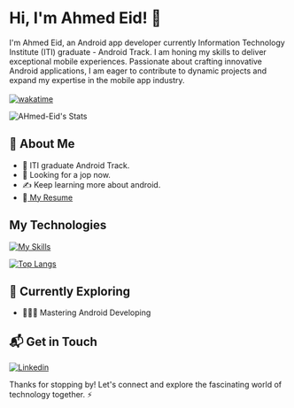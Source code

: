 # Hi, I'm Ahmed Eid! 👋

I'm Ahmed Eid, an Android app developer currently Information Technology Institute (ITI) graduate - Android Track.
I am honing my skills to deliver exceptional mobile experiences. Passionate about crafting innovative Android applications, I am eager to contribute to dynamic projects and expand my expertise in the mobile app industry.
<br></br>
[![wakatime](https://wakatime.com/badge/user/adfc4f3d-2a86-495f-8ae8-128834185e10.svg)](https://wakatime.com/@EiiDoo)

![AHmed-Eid's Stats](https://github-readme-stats.vercel.app/api?username=EiiiDOo&theme=graywhitek&show_icons=true&hide_border=true&count_private=true)     


## 🚀 About Me

- 🔭 ITI graduate Android Track.
- 🤔 Looking for a jop now.
- ✍️ Keep learning more about android. 
- 💬[ My Resume](https://github.com/user-attachments/files/18361454/Ahmed.Eid.Ibrahim.pdf)



<!-- - 📝 I write in-depth, long-form articles on my website [theenthusiast.dev](https://theenthusiast.dev), accumulating over 20k views within just 2 months.
- 🌐 Proud member of the [Hackernoon Blogging Fellowship](https://hackernoon.com/), contributing to the tech community.
- ✍️ Content Writer at [freeCodeCamp](https://www.freecodecamp.org/), gearing up to share valuable insights with the global coding community. -->

## My Technologies
[![My Skills](https://skillicons.dev/icons?i=java,kotlin,androidstudio,c,cpp,firebase,py,html,css)](https://skillicons.dev)

[![Top Langs](https://github-readme-stats.vercel.app/api/top-langs/?username=EiiiDOo&theme=graywhite&layout=compact)](https://github.com/EiiiDOo)

## 🌱 Currently Exploring
  
  - 🧑🏻‍💻 Mastering Android Developing
  <!--  - Exploring the ins and outs of React and Redux for dynamic front-end experiences.
  - Navigating through the world of React Router for seamless page transitions.
  - Styling with Tailwind CSS to create modern and responsive user interfaces.
  - Building server-side applications with Django, a powerful Python web framework.
  - Diving into PostgreSQL for efficient and scalable database management. -->


## 📬 Get in Touch
[![Linkedin](https://skillicons.dev/icons?i=linkedin)](https://www.linkedin.com/in/ahmed-eid-6b3414213/)
&nbsp;


Thanks for stopping by! Let's connect and explore the fascinating world of technology together. ⚡

<!--
**EiiiDOo/EiiiDOo** is a ✨ _special_ ✨ repository because its `README.md` (this file) appears on your GitHub profile.

Here are some ideas to get you started:

- 🔭 I’m currently working on ...
- 🌱 I’m currently learning ...
- 👯 I’m looking to collaborate on ...
- 🤔 I’m looking for help with ...
- 💬 Ask me about ...
- 📫 How to reach me: ...
- 😄 Pronouns: ...
- ⚡ Fun fact: ...
-->

